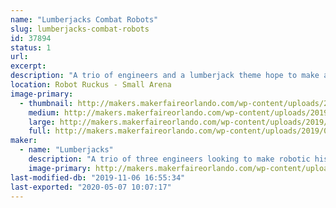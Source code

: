 ```yaml
---
name: "Lumberjacks Combat Robots"
slug: lumberjacks-combat-robots
id: 37894
status: 1
url: 
excerpt:
description: "A trio of engineers and a lumberjack theme hope to make an impact at Robot Ruckus!"
location: Robot Ruckus - Small Arena
image-primary:
  - thumbnail: http://makers.makerfaireorlando.com/wp-content/uploads/2019/09/vert3armor1-150x150.jpg
    medium: http://makers.makerfaireorlando.com/wp-content/uploads/2019/09/vert3armor1-300x232.jpg
    large: http://makers.makerfaireorlando.com/wp-content/uploads/2019/09/vert3armor1-1024x791.jpg
    full: http://makers.makerfaireorlando.com/wp-content/uploads/2019/09/vert3armor1.jpg
maker:
  - name: "Lumberjacks"
    description: "A trio of three engineers looking to make robotic history"
    image-primary: http://makers.makerfaireorlando.com/wp-content/uploads/2019/11/lumberjacks.jpg
last-modified-db: "2019-11-06 16:55:34"
last-exported: "2020-05-07 10:07:17"
---
```

